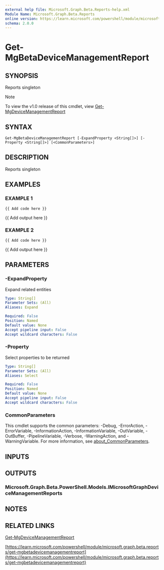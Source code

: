 ```yaml
---
external help file: Microsoft.Graph.Beta.Reports-help.xml
Module Name: Microsoft.Graph.Beta.Reports
online version: https://learn.microsoft.com/powershell/module/microsoft.graph.beta.reports/get-mgbetadevicemanagementreport
schema: 2.0.0
---
```


# Get-MgBetaDeviceManagementReport

## SYNOPSIS
Reports singleton

> [!NOTE]
> To view the v1.0 release of this cmdlet, view [Get-MgDeviceManagementReport](/powershell/module/Microsoft.Graph.Reports/Get-MgDeviceManagementReport?view=graph-powershell-1.0)

## SYNTAX

```
Get-MgBetaDeviceManagementReport [-ExpandProperty <String[]>] [-Property <String[]>] [<CommonParameters>]
```

## DESCRIPTION
Reports singleton

## EXAMPLES

### EXAMPLE 1
```
{{ Add code here }}
```

{{ Add output here }}

### EXAMPLE 2
```
{{ Add code here }}
```

{{ Add output here }}

## PARAMETERS

### -ExpandProperty
Expand related entities

```yaml
Type: String[]
Parameter Sets: (All)
Aliases: Expand

Required: False
Position: Named
Default value: None
Accept pipeline input: False
Accept wildcard characters: False
```

### -Property
Select properties to be returned

```yaml
Type: String[]
Parameter Sets: (All)
Aliases: Select

Required: False
Position: Named
Default value: None
Accept pipeline input: False
Accept wildcard characters: False
```

### CommonParameters
This cmdlet supports the common parameters: -Debug, -ErrorAction, -ErrorVariable, -InformationAction, -InformationVariable, -OutVariable, -OutBuffer, -PipelineVariable, -Verbose, -WarningAction, and -WarningVariable. For more information, see [about_CommonParameters](http://go.microsoft.com/fwlink/?LinkID=113216).

## INPUTS

## OUTPUTS

### Microsoft.Graph.Beta.PowerShell.Models.IMicrosoftGraphDeviceManagementReports
## NOTES

## RELATED LINKS
[Get-MgDeviceManagementReport](/powershell/module/Microsoft.Graph.Reports/Get-MgDeviceManagementReport?view=graph-powershell-1.0)

[https://learn.microsoft.com/powershell/module/microsoft.graph.beta.reports/get-mgbetadevicemanagementreport](https://learn.microsoft.com/powershell/module/microsoft.graph.beta.reports/get-mgbetadevicemanagementreport)

